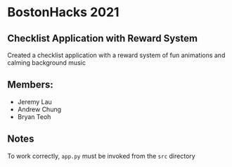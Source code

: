 # BostonHacks 2021

## Checklist Application with Reward System
Created a checklist application with a reward system of fun animations and calming background music

## Members:
- Jeremy Lau
- Andrew Chung
- Bryan Teoh

## Notes

To work correctly, `app.py` must be invoked from the `src` directory
